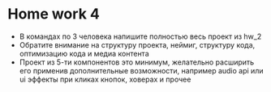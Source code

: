 <h1>Home work 4</h1>

<ul>
<li>
В командах по 3 человека напишите полностью весь проект из hw_2
</li>
<li>
Обратите внимание на структуру проекта, неймиг, структуру кода, оптимизацию кода и медиа контента
</li>
<li>
Проект из 5-ти компонентов это минимум, желательно расширить его применив дополнительные возможности, например audio api или ui эффекты при кликах кнопок, ховерах и прочее
</li>
</ul>